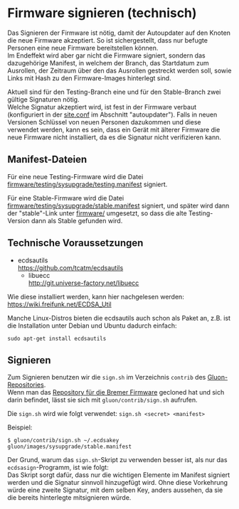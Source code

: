 # Firmware signieren (technisch)
Das Signieren der Firmware ist nötig, damit der Autoupdater auf den Knoten die neue Firmware akzeptiert. So ist sichergestellt, dass nur befugte Personen eine neue Firmware bereitstellen können.  
Im Endeffekt wird aber gar nicht die Firmware signiert, sondern das dazugehörige Manifest, in welchem der Branch, das Startdatum zum Ausrollen, der Zeitraum über den das Ausrollen gestreckt werden soll, sowie Links mit Hash zu den Firmware-Images hinterlegt sind.

Aktuell sind für den Testing-Branch eine und für den Stable-Branch zwei gültige Signaturen nötig.  
Welche Signatur akzeptiert wird, ist fest in der Firmware verbaut (konfiguriert in der [site.conf](https://github.com/FreifunkBremen/gluon-site-ffhb/blob/master/site.conf) im Abschnitt "autoupdater"). Falls in neuen Versionen Schlüssel von neuen Personen dazukommen und diese verwendet werden, kann es sein, dass ein Gerät mit älterer Firmware die neue Firmware nicht installiert, da es die Signatur nicht verifizieren kann.

## Manifest-Dateien
Für eine neue Testing-Firmware wird die Datei [firmware/testing/sysupgrade/testing.manifest](https://downloads.bremen.freifunk.net/firmware/testing/sysupgrade/testing.manifest) signiert.

Für eine Stable-Firmware wird die Datei [firmware/testing/sysupgrade/stable.manifest](https://downloads.bremen.freifunk.net/firmware/testing/sysupgrade/stable.manifest) signiert, und später wird dann der "stable"-Link unter [firmware/](https://downloads.bremen.freifunk.net/firmware/) umgesetzt, so dass die alte Testing-Version dann als Stable gefunden wird.

## Technische Voraussetzungen
* ecdsautils  
  https://github.com/tcatm/ecdsautils
  * libuecc  
    http://git.universe-factory.net/libuecc

Wie diese installiert werden, kann hier nachgelesen werden: https://wiki.freifunk.net/ECDSA_Util

Manche Linux-Distros bieten die ecdsautils auch schon als Paket an, z.B. ist die Installation unter Debian und Ubuntu dadurch einfach:
```
sudo apt-get install ecdsautils
```

## Signieren
Zum Signieren benutzen wir die `sign.sh` im Verzeichnis `contrib` des [Gluon-Repositories](https://github.com/freifunk-gluon/gluon).  
Wenn man das [Repository für die Bremer Firmware](https://github.com/FreifunkBremen/gluon-site-ffhb) gecloned hat und sich darin befindet, lässt sie sich mit `gluon/contrib/sign.sh` aufrufen.

Die `sign.sh` wird wie folgt verwendet: `sign.sh <secret> <manifest>`

Beispiel:
```
$ gluon/contrib/sign.sh ~/.ecdsakey gluon/images/sysupgrade/stable.manifest
```
Der Grund, warum das `sign.sh`-Skript zu verwenden besser ist, als nur das `ecdsasign`-Programm, ist wie folgt:  
Das Skript sorgt dafür, dass nur die wichtigen Elemente im Manifest signiert werden und die Signatur sinnvoll hinzugefügt wird. Ohne diese Vorkehrung würde eine zweite Signatur, mit dem selben Key, anders aussehen, da sie die bereits hinterlegte mitsignieren würde.